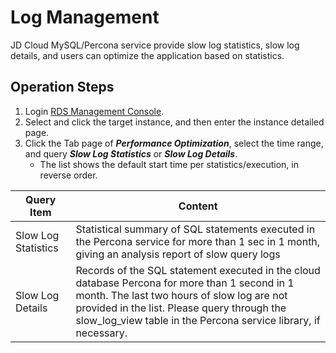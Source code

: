 # Log Management
JD Cloud MySQL/Percona service provide slow log statistics, slow log details, and users can optimize the application based on statistics.

## Operation Steps
1. Login [RDS Management Console](https://rds-console.jdcloud.com/database).    
2. Select and click the target instance, and then enter the instance detailed page.  
3. Click the Tab page of ***Performance Optimization***, select the time range, and query ***Slow Log Statistics*** or ***Slow Log Details***.
    * The list shows the default start time per statistics/execution, in reverse order.

|Query Item|Content|
|---|---|
|Slow Log Statistics|Statistical summary of SQL statements executed in the Percona service for more than 1 sec in 1 month, giving an analysis report of slow query logs|
|Slow Log Details| Records of the SQL statement executed in the cloud database Percona for more than 1 second in 1 month. The last two hours of slow log are not provided in the list. Please query through the slow_log_view table in the Percona service library, if necessary.|

